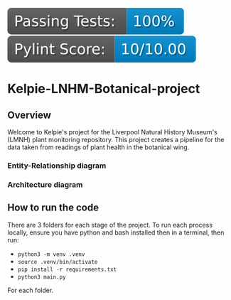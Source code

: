 [![badge](./.github/badges/passed_percentage.svg)](./.util/pytest_scores.json)
[![badge](./.github/badges/avg_score.svg)](./.util/pylint_scores.json)

# Kelpie-LNHM-Botanical-project

## Overview 

Welcome to Kelpie's project for the Liverpool Natural History Museum's (LMNH) plant monitoring repository. This project creates a pipeline for the data taken from readings of plant health in the botanical wing.

### Entity-Relationship diagram

### Architecture diagram

## How to run the code

There are 3 folders for each stage of the project. To run each process locally, ensure you have python and bash installed then in a terminal, then run:

- `python3 -m venv .venv`
- `source .venv/bin/activate`
- `pip install -r requirements.txt`
- `python3 main.py`

For each folder.